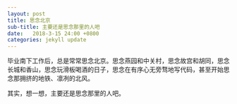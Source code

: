 ```yaml
---
layout: post
title: 思念北京
sub-title: 主要还是思念那里的人吧
date:   2018-3-15 24:00 +0800
categories: jekyll update
---
```


毕业南下工作后，总是常常思念北京。思念燕园和中关村，思念故宫和胡同，思念长城和香山，思念玩滑板喝酒的日子，思念在有序心无旁骛地写代码，甚至开始思念那拥挤的地铁、凛冽的北风。

其实，想一想，主要还是思念那里的人吧。








